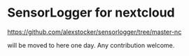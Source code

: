 # SensorLogger for nextcloud

https://github.com/alexstocker/sensorlogger/tree/master-nc

will be moved to here one day. Any contribution welcome.
